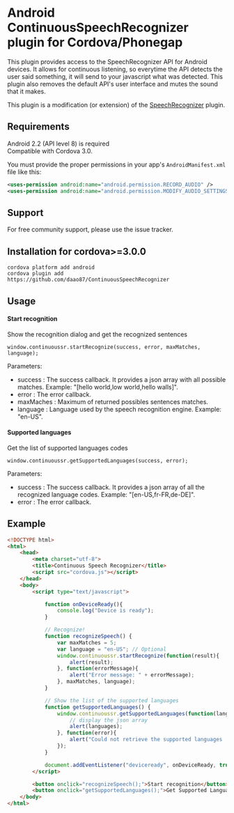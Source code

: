 Android ContinuousSpeechRecognizer plugin for Cordova/Phonegap
===================================
This plugin provides access to the SpeechRecognizer API for Android devices. It allows for continuous listening, so everytime the API detects the user said something, it will send to your javascript what was detected. This plugin also removes the default API's user interface and mutes the sound that it makes.

This plugin is a modification (or extension) of the [SpeechRecognizer](https://github.com/poiuytrez/SpeechRecognizer) plugin.

Requirements
-------------
Android 2.2 (API level 8) is required  
Compatible with Cordova 3.0.

You must provide the proper permissions in your app's `AndroidManifest.xml` file like this:

```xml
<uses-permission android:name="android.permission.RECORD_AUDIO" />
<uses-permission android:name="android.permission.MODIFY_AUDIO_SETTINGS" />
```

Support
---------------------
For free community support, please use the issue tracker.

Installation for cordova>=3.0.0
-----------------------------------------------------
```
cordova platform add android
cordova plugin add https://github.com/daao87/ContinuousSpeechRecognizer
```
  

Usage
-------

#### Start recognition
Show the recognition dialog and get the recognized sentences

    window.continuoussr.startRecognize(success, error, maxMatches, language);
Parameters:
* success : The success callback. It provides a json array with all possible matches. Example: "[hello world,low world,hello walls]".
* error : The error callback.
* maxMaches : Maximum of returned possibles sentences matches.
* language : Language used by the speech recognition engine. Example: "en-US".

#### Supported languages
Get the list of supported languages codes

    window.continuoussr.getSupportedLanguages(success, error);
Parameters:
* success : The success callback. It provides a json array of all the recognized language codes. Example: "[en-US,fr-FR,de-DE]".
* error : The error callback.

Example
----------------
```html
<!DOCTYPE html>
<html>
    <head>
        <meta charset="utf-8">
        <title>Continuous Speech Recognizer</title>
        <script src="cordova.js"></script>
    </head>
    <body>
        <script type="text/javascript">

            function onDeviceReady(){
                console.log("Device is ready");
            }

            // Recognize!
            function recognizeSpeech() {
                var maxMatches = 5;
                var language = "en-US"; // Optional
                window.continuoussr.startRecognize(function(result){
                    alert(result);
                }, function(errorMessage){
                    alert("Error message: " + errorMessage);
                }, maxMatches, language);
            }

            // Show the list of the supported languages
            function getSupportedLanguages() {
                window.continuoussr.getSupportedLanguages(function(languages){
                    // display the json array
                    alert(languages);
                }, function(error){
                    alert("Could not retrieve the supported languages : " + error);
                });
            }

            document.addEventListener("deviceready", onDeviceReady, true);
        </script>

        <button onclick="recognizeSpeech();">Start recognition</button>
        <button onclick="getSupportedLanguages();">Get Supported Languages</button>
    </body>
</html>
```
